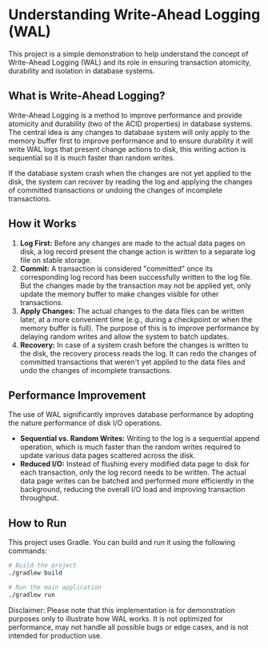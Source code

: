 # Understanding Write-Ahead Logging (WAL)

This project is a simple demonstration to help understand the concept of Write-Ahead Logging (WAL) and its role in ensuring transaction atomicity, durability and isolation in database systems.

## What is Write-Ahead Logging?

Write-Ahead Logging is a method to improve performance and provide atomicity and durability (two of the ACID properties) in database systems. 
The central idea is any changes to database system will only apply to the memory buffer first to improve performance 
and to ensure durability it will write WAL logs that present change actions to disk, this writing action is sequential so it is much faster than random writes. 

If the database system crash when the changes are not yet applied to the disk, the system can recover by reading the log and applying the changes of committed transactions or undoing the changes of incomplete transactions.

## How it Works

1.  **Log First:** Before any changes are made to the actual data pages on disk, a log record present the change action is written to a separate log file on stable storage.
2.  **Commit:** A transaction is considered "committed" once its corresponding log record has been successfully written to the log file.  But the changes made by the transaction may not be applied yet, only update the memory buffer to make changes visible for other transactions. 
3.  **Apply Changes:** The actual changes to the data files can be written later, at a more convenient time (e.g., during a checkpoint or when the memory buffer is full). The purpose of this is to improve performance by delaying random writes and allow the system to batch updates.
4.  **Recovery:** In case of a system crash before the changes is written to the disk, the recovery process reads the log. It can redo the changes of committed transactions that weren't yet applied to the data files and undo the changes of incomplete transactions.

## Performance Improvement

The use of WAL significantly improves database performance by adopting the nature performance of disk I/O operations.

*   **Sequential vs. Random Writes:** Writing to the log is a sequential append operation, which is much faster than the random writes required to update various data pages scattered across the disk.
*   **Reduced I/O:** Instead of flushing every modified data page to disk for each transaction, only the log record needs to be written. The actual data page writes can be batched and performed more efficiently in the background, reducing the overall I/O load and improving transaction throughput.

## How to Run

This project uses Gradle. You can build and run it using the following commands:

```bash
# Build the project
./gradlew build

# Run the main application
./gradlew run
```

Disclaimer: Please note that this implementation is for demonstration purposes only to illustrate how WAL works. It is not optimized for performance, may not handle all possible bugs or edge cases, and is not intended for production use.